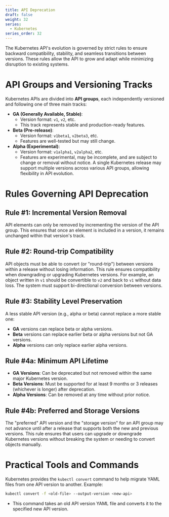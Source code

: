 ```yaml
---
title: API Deprecation
draft: false
weight: 32
series:
  - Kubernetes
series_order: 32
---
```

The Kubernetes API's evolution is governed by strict rules to ensure backward compatibility, stability, and seamless transitions between versions. These rules allow the API to grow and adapt while minimizing disruption to existing systems.
# API Groups and Versioning Tracks
Kubernetes APIs are divided into **API groups**, each independently versioned and following one of three main tracks:
- **GA (Generally Available, Stable)**: 
	- Version format: `v1`, `v2`, etc.
	- This track represents stable and production-ready features.
- **Beta (Pre-release)**:
	- Version format: `v1beta1`, `v2beta3`, etc.
	- Features are well-tested but may still change.
- **Alpha (Experimental)**:
	- Version format: `v1alpha1`, `v2alpha2`, etc.
	- Features are experimental, may be incomplete, and are subject to change or removal without notice.
A single Kubernetes release may support multiple versions across various API groups, allowing flexibility in API evolution.
# Rules Governing API Deprecation
## Rule #1: Incremental Version Removal
API elements can only be removed by incrementing the version of the API group. This ensures that once an element is included in a version, it remains unchanged within that version's track.
## Rule #2: Round-trip Compatibility
API objects must be able to convert (or "round-trip") between versions within a release without losing information. This rule ensures compatibility when downgrading or upgrading Kubernetes versions.
For example, an object written in `v1` should be convertible to `v2` and back to `v1` without data loss. The system must support bi-directional conversion between versions.
## Rule #3: Stability Level Preservation
A less stable API version (e.g., alpha or beta) cannot replace a more stable one:
- **GA** versions can replace beta or alpha versions.
- **Beta** versions can replace earlier beta or alpha versions but not GA versions.
- **Alpha** versions can only replace earlier alpha versions.
## Rule #4a: Minimum API Lifetime
- **GA Versions**: Can be deprecated but not removed within the same major Kubernetes version.
- **Beta Versions**: Must be supported for at least 9 months or 3 releases (whichever is longer) after deprecation.
- **Alpha Versions**: Can be removed at any time without prior notice.
## Rule #4b: Preferred and Storage Versions
The "preferred" API version and the "storage version" for an API group may not advance until after a release that supports both the new and previous versions. This rule ensures that users can upgrade or downgrade Kubernetes versions without breaking the system or needing to convert objects manually.
# Practical Tools and Commands
  Kubernetes provides the `kubectl convert` command to help migrate YAML files from one API version to another.
  Example:
```sh
kubectl convert -f <old-file> --output-version <new-api>
```
  - This command takes an old API version YAML file and converts it to the specified new API version.